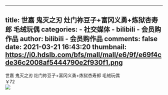 
---
title: 世嘉 鬼灭之刃 灶门祢豆子+富冈义勇+炼狱杏寿郎 毛绒玩偶
categories: 
    - 社交媒体
    - bilibili - 会员购作品
author: bilibili - 会员购作品
comments: false
date: 2021-03-21 16:43:20
thumbnail: https://i0.hdslb.com/bfs/mall/mall/e6/9f/e69f4cde36c2008af5444790e2f930f1.png
---

<div>   
世嘉 鬼灭之刃 灶门祢豆子+富冈义勇+炼狱杏寿郎 毛绒玩偶<br>￥72<br><img src="https://i0.hdslb.com/bfs/mall/mall/e6/9f/e69f4cde36c2008af5444790e2f930f1.png" referrerpolicy="no-referrer">  
</div>
            